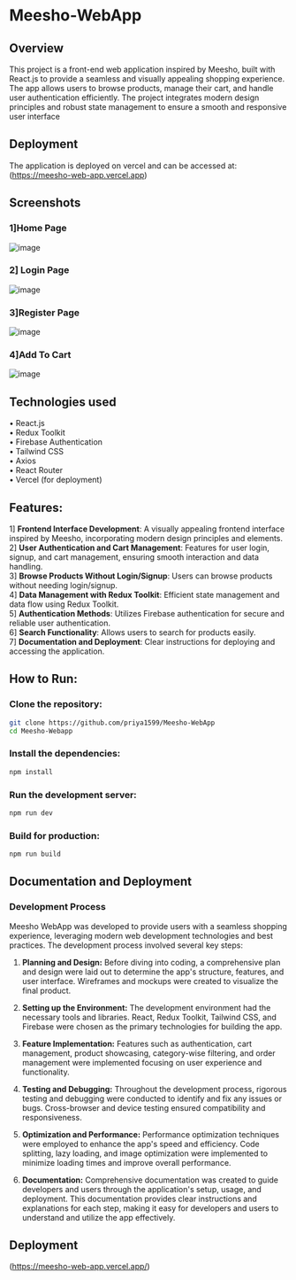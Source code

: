# Meesho-WebApp

## Overview
This project is a front-end web application inspired by Meesho, built with React.js to provide a seamless and visually appealing shopping experience. The app allows users to browse products, manage their cart, and handle user authentication efficiently. The project integrates modern design principles and robust state management to ensure a smooth and responsive user interface

## Deployment
The application is deployed on vercel and can be accessed at: (https://meesho-web-app.vercel.app)

## Screenshots
### 1]Home Page

![image](https://github.com/priya1599/Meesho-WebApp/assets/128911820/328f3603-c00d-4da6-8dbb-c0debc00d23d)

### 2] Login Page
![image](https://github.com/priya1599/Meesho-WebApp/assets/128911820/edf4e3c5-99b5-48b2-a430-af4935196bb7)

### 3]Register Page
![image](https://github.com/priya1599/Meesho-WebApp/assets/128911820/9fe32599-3986-4c84-a20e-f99590cf65d4)

### 4]Add To Cart
![image](https://github.com/priya1599/Meesho-WebApp/assets/128911820/9478833f-7989-44ef-841a-66b6e8c8745e)


## Technologies used

• React.js\
• Redux Toolkit\
• Firebase Authentication\
• Tailwind CSS\
• Axios\
• React Router\
• Vercel (for deployment)

## Features:

1] **Frontend Interface Development**: A visually appealing frontend interface inspired by Meesho, incorporating modern design principles and elements.\
2] **User Authentication and Cart Management**: Features for user login, signup, and cart management, ensuring smooth interaction and data handling.\
3] **Browse Products Without Login/Signup**: Users can browse products without needing login/signup.\
4] **Data Management with Redux Toolkit**: Efficient state management and data flow using Redux Toolkit.\
5] **Authentication Methods**: Utilizes Firebase authentication for secure and reliable user authentication.\
6] **Search Functionality**: Allows users to search for products easily.\
7] **Documentation and Deployment**: Clear instructions for deploying and accessing the application.

## How to Run:

### **Clone the repository:**
```bash
git clone https://github.com/priya1599/Meesho-WebApp
cd Meesho-Webapp
```

### **Install the dependencies:**

```bash
npm install
```

### **Run the development server:**

```bash
npm run dev
```

### **Build for production:**

```bash
npm run build
```

## Documentation and Deployment
### Development Process

Meesho WebApp was developed to provide users with a seamless shopping experience, leveraging modern web development technologies and best practices. The development process involved several key steps:

1. **Planning and Design:** Before diving into coding, a comprehensive plan and design were laid out to determine the app's structure, features, and user interface. Wireframes and mockups were created to visualize the final product.

2. **Setting up the Environment:** The development environment had the necessary tools and libraries. React, Redux Toolkit, Tailwind CSS, and Firebase were chosen as the primary technologies for building the app.

3. **Feature Implementation:** Features such as authentication, cart management, product showcasing, category-wise filtering, and order management were implemented focusing on user experience and functionality.

4. **Testing and Debugging:** Throughout the development process, rigorous testing and debugging were conducted to identify and fix any issues or bugs. Cross-browser and device testing ensured compatibility and responsiveness.

5. **Optimization and Performance:** Performance optimization techniques were employed to enhance the app's speed and efficiency. Code splitting, lazy loading, and image optimization were implemented to minimize loading times and improve overall performance.

6. **Documentation:** Comprehensive documentation was created to guide developers and users through the application's setup, usage, and deployment. This documentation provides clear instructions and explanations for each step, making it easy for developers and users to understand and utilize the app effectively.

## Deployment 
(https://meesho-web-app.vercel.app/)
